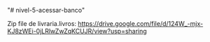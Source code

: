 "# nivel-5-acessar-banco" 

Zip file de livraria.livros: https://drive.google.com/file/d/124W_-mjx-KJ8zWEi-0jLRlwZwZqKCUJR/view?usp=sharing
